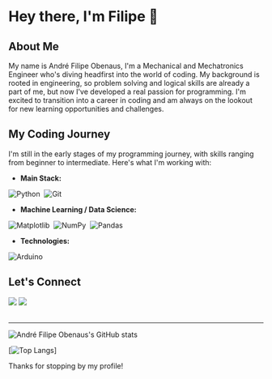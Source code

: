 # Hey there, I'm Filipe 👋

## About Me
My name is André Filipe Obenaus, I'm a Mechanical and Mechatronics Engineer who's diving headfirst into the world of coding. My background is rooted in engineering, so problem solving and logical skills are already a part of me, but now I've developed a real passion for programming. I'm excited to transition into a career in coding and am always on the lookout for new learning opportunities and challenges.

## My Coding Journey
I'm still in the early stages of my programming journey, with skills ranging from beginner to intermediate. Here's what I'm working with:

- **Main Stack:**

![Python](https://img.shields.io/badge/Python-14354C?style=for-the-badge&logo=python&logoColor=white)&nbsp;
![Git](https://img.shields.io/badge/GIT-E44C30?style=for-the-badge&logo=git&logoColor=white)&nbsp;


- **Machine Learning / Data Science:**

![Matplotlib](https://img.shields.io/badge/Matplotlib-%23ffffff.svg?style=for-the-badge&logo=Matplotlib&logoColor=black)&nbsp;
![NumPy](https://img.shields.io/badge/numpy-%23013243.svg?style=for-the-badge&logo=numpy&logoColor=white)&nbsp;
![Pandas](https://img.shields.io/badge/pandas-%23150458.svg?style=for-the-badge&logo=pandas&logoColor=white)&nbsp;


- **Technologies:**

![Arduino](https://img.shields.io/badge/-Arduino-00979D?style=for-the-badge&logo=Arduino&logoColor=white)

## Let's Connect

<div> 
<a href = "mailto:contato.filipester@gmail.com"> <img src="https://img.shields.io/badge/-Gmail-%23333?style=for-the-badge&logo=gmail&logoColor=white" target="_blank"></a>
<a href="https://www.linkedin.com/in/andreobenaus/?locale=en_US" target="_blank"><img src="https://img.shields.io/badge/-LinkedIn-%230077B5?style=for-the-badge&logo=linkedin&logoColor=white"  target="_blank"></a> 
</div>&nbsp;&nbsp;

---

![André Filipe Obenaus's GitHub stats](https://github-readme-stats.vercel.app/api?username=filipester&show_icons=true&theme=radical)

[![Top Langs](https://github-readme-stats.vercel.app/api/top-langs/?username=filipester&layout=compact)]

Thanks for stopping by my profile!
